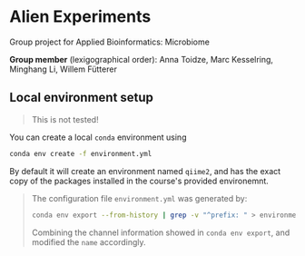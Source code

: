 # Alien Experiments

Group project for Applied Bioinformatics: Microbiome

**Group member** (lexigographical order): Anna Toidze, Marc Kesselring, Minghang Li, Willem Fütterer

## Local environment setup

> This is not tested!

You can create a local `conda` environment using 

```bash
conda env create -f environment.yml
```

By default it will create an environment named `qiime2`, and has the exact copy of the packages installed in the course's provided environemnt.

> The configuration file `environment.yml` was generated by:
>
> ```bash
> conda env export --from-history | grep -v "^prefix: " > environment-pig.yml
> ```
>
> Combining the channel information showed in `conda env export`, and modified the `name` accordingly.

